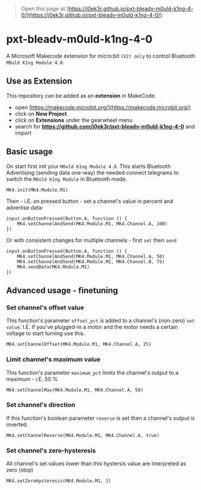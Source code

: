 
> Open this page at [https://j0ek3r.github.io/pxt-bleadv-m0uld-k1ng-4-0/](https://j0ek3r.github.io/pxt-bleadv-m0uld-k1ng-4-0/)

# pxt-bleadv-m0uld-k1ng-4-0

A Microsoft Makecode extension for micro:bit `(V2) only` to control Bluetooth `M0uld K1ng Module 4.0`.

## Use as Extension

This repository can be added as an **extension** in MakeCode.

* open [https://makecode.microbit.org/](https://makecode.microbit.org/)
* click on **New Project**
* click on **Extensions** under the gearwheel menu
* search for **https://github.com/j0ek3r/pxt-bleadv-m0uld-k1ng-4-0** and import

## Basic usage

On start first init your `M0uld K1ng Module 4.0`.
This starts Bluetooth Advertising (sending data one-way) the needed connect telegrams to switch the `M0uld K1ng Module` in Bluetooth mode.

```blocks
MK4.init(MK4.Module.M1)
```

Then - i.E. on pressed button - set a channel's value in percent and advertise data:

```blocks
input.onButtonPressed(Button.A, function () {
    MK4.setChannelAndSend(MK4.Module.M1, MK4.Channel.A, 100)
})
```

Or with consistent changes for multiple channels - first `set` then `send`

```blocks
input.onButtonPressed(Button.A, function () {
    MK4.setChannelAndSend(MK4.Module.M1, MK4.Channel.A, 50)
    MK4.setChannelAndSend(MK4.Module.M1, MK4.Channel.B, 75)
    MK4.sendData(MK4.Module.M1)
})
```

## Advanced usage - finetuning

### Set channel's offset value

This function's parameter `offset_pct` is added to a channel's (non-zero) `set value`.
I.E. if you've plugged-in a motor and the motor needs a certain voltage to start turning use this.

```blocks
MK4.setChannelOffset(MK4.Module.M1, MK4.Channel.A, 25)
```

### Limit channel's maximum value

This function's parameter `maximum_pct` limits the channel's output to a maximum - i.E. 50 %

```blocks
MK4.setChannelMax(MK4.Module.M1, MK4.Channel.A, 50)
```

### Set channel's direction

If this function's boolean parameter `reverse` is set then a channel's output is inverted.

```blocks
MK4.setChannelReverse(MK4.Module.M1, MK4.Channel.A, true)
```

### Set channel's zero-hysteresis

All channel's set values lower than this hystersis value are interpreted as zero (stop)

```blocks
MK4.setZeroHysteresis(MK4.Module.M1, 1)
```
